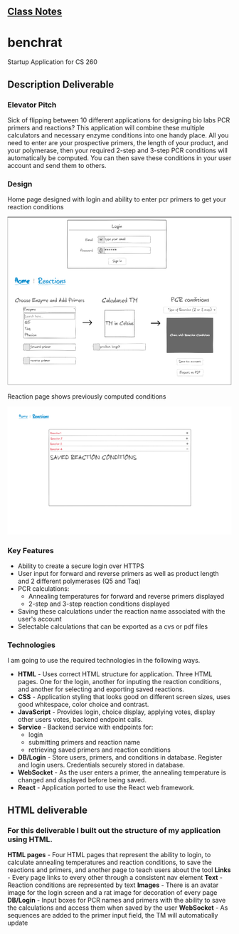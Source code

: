 
## [Class Notes](notes/notes.md)

# benchrat
Startup Application for CS 260

## Description Deliverable

### Elevator Pitch

Sick of flipping between 10 different applications for designing bio labs PCR primers and reactions? This application will combine these multiple calculators and necessary enzyme conditions into one handy place. All you need to enter are your prospective primers, the length of your product, and your polymerase, then your required 2-step and 3-step PCR conditions will automatically be computed. You can then save these conditions in your user account and send them to others.

### Design
Home page designed with login and ability to enter pcr primers to get your reaction conditions

![home](assets/home_page.png)

Reaction page shows previously computed conditions

![reactions](assets/reaction_page.png)

### Key Features

- Ability to create a secure login over HTTPS
- User input for forward and reverse primers as well as product length and 2 different polymerases (Q5 and Taq)
- PCR calculations:
    + Annealing temperatures for forward and reverse primers displayed
    + 2-step and 3-step reaction conditions displayed
- Saving these calculations under the reaction name associated with the user's account
- Selectable calculations that can be exported as a cvs or pdf files

### Technologies

I am going to use the required technologies in the following ways.

- **HTML** - Uses correct HTML structure for application. Three HTML pages. One for the login, another for inputing the reaction conditions, and another for selecting and exporting saved reactions.
- **CSS** - Application styling that looks good on different screen sizes, uses good whitespace, color choice and contrast.
- **JavaScript** - Provides login, choice display, applying votes, display other users votes, backend endpoint calls.
- **Service** - Backend service with endpoints for:
  - login
  - submitting primers and reaction name
  - retrieving saved primers and reaction conditions
- **DB/Login** - Store users, primers, and conditions in database. Register and login users. Credentials securely stored in database.
- **WebSocket** - As the user enters a primer, the annealing temperature is changed and displayed before being saved.
- **React** - Application ported to use the React web framework.

## HTML deliverable

### For this deliverable I built out the structure of my application using HTML.

  **HTML pages** - Four HTML pages that represent the ability to login, to calculate annealing temperatures and reaction conditions, to save the reactions and primers, and another page to teach users about the tool
  **Links** - Every page links to every other through a consistent nav element
  **Text** - Reaction conditions are represented by text
  **Images** - There is an avatar image for the login screen and a rat image for decoration of every page
  **DB/Login** - Input boxes for PCR names and primers with the ability to save the calculations and access them when saved by the user
  **WebSocket** - As sequences are added to the primer input field, the TM will automatically update